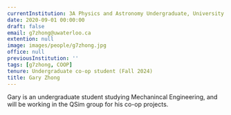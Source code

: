 ```yaml
---
currentInstitution: 3A Physics and Astronomy Undergraduate, University of Waterloo
date: 2020-09-01 00:00:00
draft: false
email: g7zhong@uwaterloo.ca
extention: null
image: images/people/g7zhong.jpg
office: null
previousInstitution: ''
tags: [g7zhong, COOP]
tenure: Undergraduate co-op student (Fall 2024)
title: Gary Zhong
---
```

Gary is an undergraduate student studying Mechanincal Engineering, and will be working in the QSim group for his co-op projects.